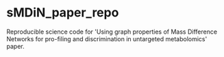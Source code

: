 # sMDiN_paper_repo
Reproducible science code for 'Using graph properties of Mass Difference Networks for pro-filing and discrimination in untargeted metabolomics' paper.
